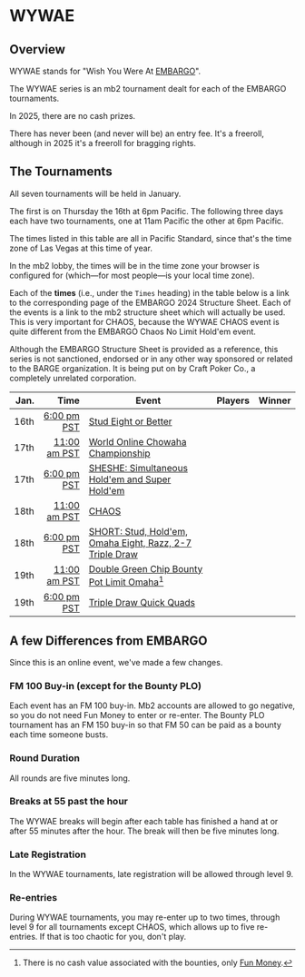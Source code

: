 # WYWAE

## Overview

WYWAE stands for "Wish You Were At
[EMBARGO](https://www.barge.org/schedule1)".  

The WYWAE series is an
mb2 tournament dealt for each of the EMBARGO tournaments.

In 2025, there are no cash prizes.

There has never been (and never will be) an entry fee.  It's a
freeroll, although in 2025 it's a freeroll for bragging rights.

## The Tournaments

All seven tournaments will be held in January.

The first is on Thursday the 16th at 6pm Pacific.  The following three days each have two tournaments, one at 11am Pacific the other at 6pm Pacific.

The times listed in this table are all in Pacific Standard, since
that's the time zone of Las Vegas at this time of year.

In the mb2 lobby, the times will be in the time zone your
browser is configured for (which&mdash;for most people&mdash;is your
local time zone).

Each of the **times** (i.e., under the `Times` heading) in the table
below is a link to the corresponding page of the EMBARGO 2024
Structure Sheet. Each of the events is a link to the mb2 structure
sheet which will actually be used.  This is very important for CHAOS,
because the WYWAE CHAOS event is quite different from the EMBARGO
Chaos No Limit Hold'em event.

Although the EMBARGO Structure Sheet is provided as a reference, this
series is not sanctioned, endorsed or in any other way sponsored or
related to the BARGE organization.  It is being put on by Craft Poker Co.,
a completely unrelated corporation.

|Jan.|Time|Event|Players|Winner|
|--:|--:|--|--|--|
|16th|[6:00 pm PST](https://omaholic.com/2025_EMBARGO_Structures.pdf#page=1)|[Stud Eight or Better](https://craftpoker.com/tournament/structure/5668)|||
|17th|[11:00 am PST](https://omaholic.com/2025_EMBARGO_Structures.pdf#page=2)|[World Online Chowaha Championship](https://craftpoker.com/tournament/structure/5669)|||
|17th|[6:00 pm PST](https://omaholic.com/2025_EMBARGO_Structures.pdf#page=3)|[SHESHE: Simultaneous Hold'em and Super Hold'em](https://craftpoker.com/tournament/structure/5670)|||
|18th|[11:00 am PST](https://omaholic.com/2025_EMBARGO_Structures.pdf#page=4)|[CHAOS](https://craftpoker.com/tournament/structure/5671)|||
|18th|[6:00 pm PST](https://omaholic.com/2025_EMBARGO_Structures.pdf#page=5)|[SHORT: Stud, Hold'em, Omaha Eight, Razz, 2-7 Triple Draw](https://craftpoker.com/tournament/structure/5672)|||
|19th|[11:00 am PST](https://omaholic.com/2025_EMBARGO_Structures.pdf#page=6)|[Double Green Chip Bounty Pot Limit Omaha](https://craftpoker.com/tournament/structure/5673)[^2]|||
|19th|[6:00 pm PST](https://omaholic.com/2025_EMBARGO_Structures.pdf#page=7)|[Triple Draw Quick Quads](https://craftpoker.com/tournament/structure/5674)|||

## A few Differences from EMBARGO

Since this is an online event, we've made a few changes.

### FM 100 Buy-in (except for the Bounty PLO)

Each event has an FM 100 buy-in. Mb2 accounts are allowed to go
negative, so you do not need Fun Money to enter or re-enter.  The
Bounty PLO tournament has an FM 150 buy-in so that FM 50 can be paid
as a bounty each time someone busts.

### Round Duration

All rounds are five minutes long.

### Breaks at 55 past the hour

The WYWAE breaks will begin after each table has finished a hand at or after 55 minutes
after the hour. The break will then be five minutes long.

### Late Registration

In the WYWAE tournaments, late registration will be allowed through level 9.

### Re-entries

During WYWAE tournaments, you may re-enter up to two times, through level 9 for
all tournaments except CHAOS, which allows up to five re-entries.  If that is
too chaotic for you, don't play.

[^2]: There is no cash value associated with the bounties, only [Fun Money](../../fun_money.md).

